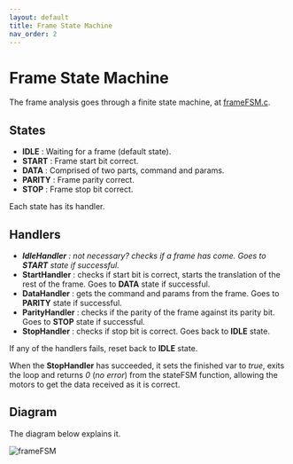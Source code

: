```yaml
---
layout: default
title: Frame State Machine
nav_order: 2
---
```



# Frame State Machine

The frame analysis goes through a finite state machine, at [frameFSM.c](/frameFSM.c).

## States

- **IDLE** : Waiting for a frame (default state).
- **START** : Frame start bit correct.
- **DATA** : Comprised of two parts, command and params.
- **PARITY** : Frame parity correct.
- **STOP** : Frame stop bit correct.

Each state has its handler.

## Handlers

- _**IdleHandler** : not necessary? checks if a frame has come. Goes to **START** state if successful._
- **StartHandler** : checks if start bit is correct, starts the translation of the rest of the frame. Goes to **DATA** state if successful.
- **DataHandler** : gets the command and params from the frame. Goes to **PARITY** state if successful.
- **ParityHandler** : checks if the parity of the frame against its parity bit. Goes to **STOP** state if successful.
- **StopHandler** : checks if stop bit is correct. Goes back to **IDLE** state.

If any of the handlers fails, reset back to **IDLE** state.

When the **StopHandler** has succeeded, it sets the finished var to _true_, exits the loop and returns _0_ (_no error_) from the stateFSM function, allowing the motors to get the data received as it is correct.

## Diagram

The diagram below explains it.

![frameFSM](https://user-images.githubusercontent.com/23436953/224987794-8ba17d3b-a5c1-47aa-841a-10f06f3636d8.svg)


